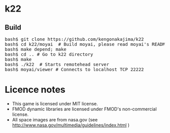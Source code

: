 # k22

## Build

<pre>
bash$ git clone https://github.com/kengonakajima/k22
bash$ cd k22/moyai  # Build moyai, please read moyai's README.md for building it.
bash$ make depend; make
bash$ cd .. # Go to k22 directory
bash$ make
bash$ ./k22  # Starts remotehead server
bash$ moyai/viewer # Connects to localhost TCP 22222
</pre>


# Licence notes
- This game is licensed under MIT license.
- FMOD dynamic libraries are licensed under FMOD's non-commercial license.
- All space images are from nasa.gov (see http://www.nasa.gov/multimedia/guidelines/index.html )
